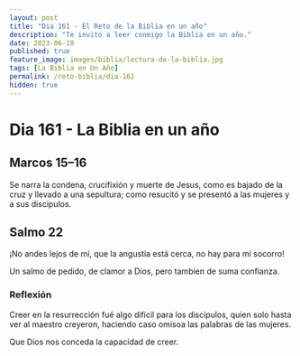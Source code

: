 ```yaml
---
layout: post
title: "Dia 161 - El Reto de la Biblia en un año"
description: "Te invito a leer conmigo la Biblia en un año."
date: 2023-06-10
published: true
feature_image: images/biblia/lectura-de-la-biblia.jpg
tags: [La Biblia en Un Año]
permalink: /reto-biblia/dia-161
hidden: true
---
```


# Dia 161 - La Biblia en un año

## Marcos 15–16 
Se narra la condena, crucifixión y muerte de Jesus, como es bajado de la cruz y llevado a una sepultura; como resucitó y se presentó a las mujeres y a sus discipulos.

## Salmo 22
¡No andes lejos de mí, que la angustia está cerca, no hay para mí socorro!

Un salmo de pedido, de clamor a Dios, pero tambien de suma confianza.

### Reflexión 
Creer en la resurrección fué algo dificil para los discipulos, quien solo hasta ver al maestro creyeron, haciendo caso omisoa las palabras de las mujeres.

Que Dios nos conceda la capacidad de creer.
